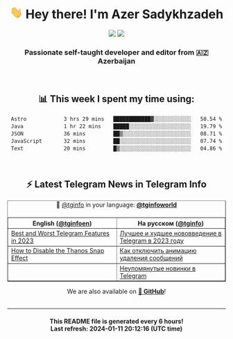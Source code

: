 <div align="center">
	<div>
		<h1>
      <img src="./assets/hi.gif" width="30px"> Hey there! I'm Azer Sadykhzadeh
    </h1>
    <img height="18" src="https://komarev.com/ghpvc/?username=sadykhzadeh&label=Views&color=2081c1&style=flat-square" />
		<a href="https://wakatime.com/Azer"> <img height="18" src="https://wakatime.com/badge/user/f80ae27a-c328-426f-a381-bc84136e2dd6.svg" /> </a>
    <h3>
      Passionate self-taught developer and editor from 🇦🇿 Azerbaijan
    </h3>
  </div>
  <br>

<h2>📊 This week I spent my time using:</h2>

<!--START_SECTION:waka-->

```txt
Astro            3 hrs 29 mins   ████████████▓░░░░░░░░░░░░   50.54 %
Java             1 hr 22 mins    █████░░░░░░░░░░░░░░░░░░░░   19.79 %
JSON             36 mins         ██▒░░░░░░░░░░░░░░░░░░░░░░   08.71 %
JavaScript       32 mins         ██░░░░░░░░░░░░░░░░░░░░░░░   07.74 %
Text             20 mins         █▒░░░░░░░░░░░░░░░░░░░░░░░   04.86 %
```

<!--END_SECTION:waka-->

<br>

<h2>⚡️ Latest Telegram News in Telegram Info</h2>
  <table border>
		<tr>
			<th width="50%">English (<a href="https://t.me/tginfoen">@tginfoen</a>)</th>
			<th>На русском (<a href="https://t.me/tginfo">@tginfo</a>)</th>
		</tr>
		<caption>🚩 <a href="https://t.me/tginfo">@tginfo</a> in your language: <a href="https://t.me/tginfoworld"><b>@tginfoworld</b></a><caption/>
  <tr><td><a href="https://t.me/tginfoen/1822">Best and Worst Telegram Features in 2023</a></td>
    <td><a href="https://t.me/tginfo/3904">Лучшее и худшее нововведение в Telegram в 2023 году</a></td></tr><tr><td><a href="https://t.me/tginfoen/1821">How to Disable the Thanos Snap Effect</a></td>
    <td><a href="https://t.me/tginfo/3903">Как отключить анимацию удаления сообщений</a></td></tr><tr><td><a href="https://t.me/tginfoen/1820"></a></td>
    <td><a href="https://t.me/tginfo/3902">Неупомянутые новинки в Telegram</a></td></tr>
</table>
We are also available on <a href="https://github.com/tginfo"><b>🐙 GitHub</b></a>!
</div>

<br>
<hr>
<h4 align="center">This README file is generated <b>every 6 hours</b>!</br>Last refresh: <b>2024-01-11 20:12:16 (UTC time)</b></h4>
